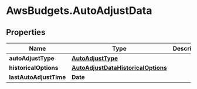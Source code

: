 # AwsBudgets.AutoAdjustData

## Properties

Name | Type | Description | Notes
------------ | ------------- | ------------- | -------------
**autoAdjustType** | [**AutoAdjustType**](AutoAdjustType.md) |  | 
**historicalOptions** | [**AutoAdjustDataHistoricalOptions**](AutoAdjustDataHistoricalOptions.md) |  | [optional] 
**lastAutoAdjustTime** | **Date** |  | [optional] 


